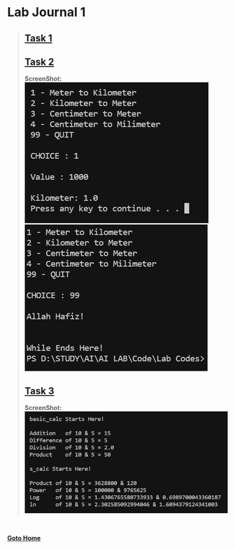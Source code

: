 # Lab Journal 1
> ## [Task 1](basic.py)
> ## [Task 2](lab_1_task_2.py)
> **ScreenShot:** <br> ![](task_2.jpg) <br> 
> ![](task_2_ends.jpg) 
> ## [Task 3](lab_1_task_3.py)
> **ScreenShot:** <br> ![](task_3.jpg) 

<br/>

**[Goto Home](../README.md)**